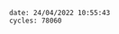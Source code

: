 

                date: 24/04/2022 10:55:43
                cycles: 78060

                         